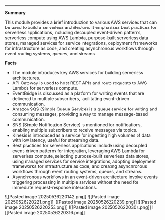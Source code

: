 
---

**Summary**

This module provides a brief introduction to various AWS services that can be used to build a serverless architecture. It emphasizes best practices for serverless applications, including decoupled event-driven patterns, serverless compute using AWS Lambda, purpose-built serverless data stores, managed services for service integrations, deployment frameworks for infrastructure as code, and creating asynchronous workflows through event routing systems, queues, and streams.

**Facts**

- The module introduces key AWS services for building serverless architectures.
- API Gateway is used to host REST APIs and route requests to AWS Lambda for serverless compute.
- EventBridge is discussed as a platform for writing events that are delivered to multiple subscribers, facilitating event-driven communication.
- Amazon SQS (Simple Queue Service) is a queue service for writing and consuming messages, providing a way to manage message-based communication.
- SNS (Simple Notification Service) is mentioned for notifications, enabling multiple subscribers to receive messages via topics.
- Kinesis is introduced as a service for ingesting high volumes of data with low latency, useful for streaming data.
- Best practices for serverless applications include using decoupled event-driven patterns for integration, leveraging AWS Lambda for serverless compute, selecting purpose-built serverless data stores, using managed services for service integrations, adopting deployment frameworks for infrastructure as code, and creating asynchronous workflows through event routing systems, queues, and streams.
- Asynchronous workflows in an event-driven architecture involve events triggering processing in multiple services without the need for immediate request-response interactions.

![[Pasted image 20250526220142.png]]
![[Pasted image 20250526220221.png]]
![[Pasted image 20250526220239.png]]
![[Pasted image 20250526220253.png]]
![[Pasted image 20250526220304.png]]
![[Pasted image 20250526220316.png]]